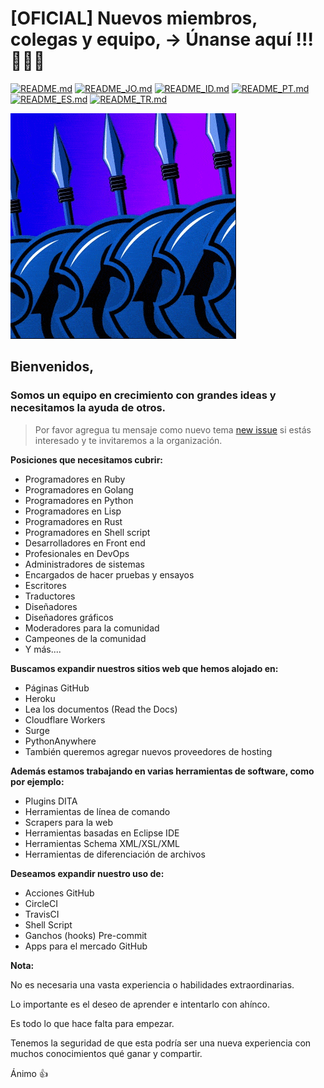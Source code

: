 # [OFICIAL] Nuevos miembros, colegas y equipo, -> Únanse aquí !!! 🚀🚀🚀

[![README.md](https://img.shields.io/badge/English-up-brightgreen)](README.md)
[![README_JO.md](https://img.shields.io/badge/Arabic-up-brightgreen)](README_JO.md)
[![README_ID.md](https://img.shields.io/badge/Indonesian-up-brightgreen)](README_ID.md)
[![README_PT.md](https://img.shields.io/badge/Portuguese-up-brightgreen)](README_PT.md)
[![README_ES.md](https://img.shields.io/badge/Spanish-up-brightgreen)](README_ES.md)
[![README_TR.md](https://img.shields.io/badge/Turkish-up-brightgreen)](README_TR.md)

![The 400](images/the-400.gif)

## **Bienvenidos**,

### Somos un equipo en crecimiento con grandes ideas y necesitamos la ayuda de otros.

> Por favor agregua tu mensaje como nuevo tema [new issue](https://github.com/slurpcode/join-our-team/issues/new?assignees=&labels=invite+me+to+the+organisation&template=invitation.yml&title=Please+invite+me+to+the+Slurp+Code+GitHub+Community+Organization) si estás interesado y te invitaremos a la organización.

**Posiciones que necesitamos cubrir:**

- Programadores en Ruby
- Programadores en Golang
- Programadores en Python
- Programadores en Lisp
- Programadores en Rust
- Programadores en Shell script
- Desarrolladores en Front end
- Profesionales en DevOps
- Administradores de sistemas
- Encargados de hacer pruebas y ensayos
- Escritores
- Traductores
- Diseñadores
- Diseñadores gráficos
- Moderadores para la comunidad
- Campeones de la comunidad
- Y más....

**Buscamos expandir nuestros sitios web que hemos alojado en:**

- Páginas GitHub
- Heroku
- Lea los documentos (Read the Docs)
- Cloudflare Workers
- Surge
- PythonAnywhere
- También queremos agregar nuevos proveedores de hosting

**Además estamos trabajando en varias herramientas de software, como por ejemplo:**

- Plugins DITA
- Herramientas de línea de comando
- Scrapers para la web
- Herramientas basadas en Eclipse IDE
- Herramientas Schema XML/XSL/XML
- Herramientas de diferenciación de archivos

**Deseamos expandir nuestro uso de:**

- Acciones GitHub
- CircleCI
- TravisCI
- Shell Script
- Ganchos (hooks) Pre-commit
- Apps para el mercado GitHub

**Nota:**

No es necesaria una vasta experiencia o habilidades extraordinarias.

Lo importante es el deseo de aprender e intentarlo con ahínco.

Es todo lo que hace falta para empezar.

Tenemos la seguridad de que esta podría ser una nueva experiencia con muchos conocimientos qué ganar y compartir.

Ánimo 👍
